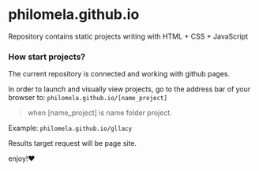 # philomela.github.io
Repository contains static projects writing with HTML + CSS + JavaScript

### How start projects?
The current repository is connected and working with github pages.

In order to launch and visually view projects, go to the address bar of your browser to: `philomela.github.io/[name_project]` 
> when [name_project] is name folder project.

Example: `philomela.github.io/gllacy`

Results target request will be page site.

enjoy!❤️
